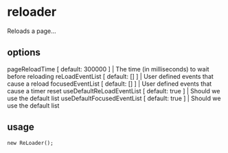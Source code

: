 # reloader
Reloads a page...

## options
pageReloadTime                [ default: 300000 ] | The time (in milliseconds) to wait before reloading
reLoadEventList               [ default: [] ] | User defined events that cause a reload
focusedEventList              [ default: [] ] | User defined events that cause a timer reset
useDefaultReLoadEventList     [ default: true ] | Should we use the default list
useDefaultFocusedEventList    [ default: true ] | Should we use the default list

## usage
` new ReLoader(); `
